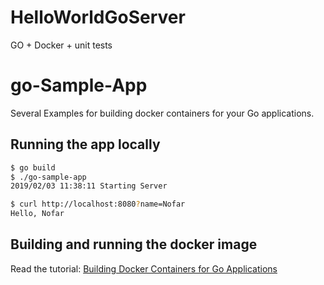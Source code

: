 # HelloWorldGoServer
GO + Docker + unit tests


# go-Sample-App 

Several Examples for building docker containers for your Go applications.

## Running the app locally

```bash
$ go build
$ ./go-sample-app
2019/02/03 11:38:11 Starting Server
```

```bash
$ curl http://localhost:8080?name=Nofar
Hello, Nofar
```

## Building and running the docker image

Read the tutorial: [Building Docker Containers for Go Applications](https://www.callicoder.com/docker-golang-image-container-example/) 
